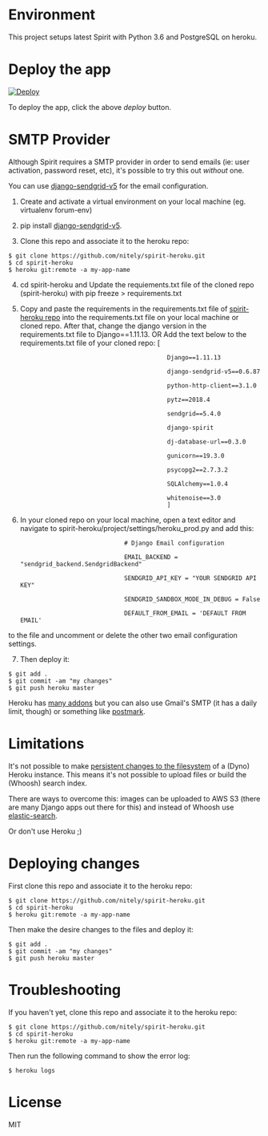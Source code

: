 # Environment

This project setups latest Spirit with Python 3.6 and PostgreSQL on heroku.

# Deploy the app

[![Deploy](https://www.herokucdn.com/deploy/button.png)](https://heroku.com/deploy?template=https://github.com/nitely/spirit-heroku)

To deploy the app, click the above *deploy* button.

# SMTP Provider

Although Spirit requires a SMTP provider in order to send emails (ie: user activation, password reset, etc),
it's possible to try this out *without* one.

You can use [django-sendgrid-v5](https://github.com/sklarsa/django-sendgrid-v5) for the email configuration.
1. Create and activate a virtual environment on your local machine (eg. virtualenv forum-env)

2. pip install [django-sendgrid-v5](https://github.com/sklarsa/django-sendgrid-v5).

3. Clone this repo and associate it to the heroku repo:

```
$ git clone https://github.com/nitely/spirit-heroku.git
$ cd spirit-heroku
$ heroku git:remote -a my-app-name
```
4.  cd spirit-heroku and Update the requiements.txt file of the cloned repo (spirit-heroku) with pip freeze > requirements.txt

5. Copy and paste the requirements in the requirements.txt file of [spirit-heroku repo](https://github.com/nitely/spirit-heroku/blob/master/requirements.txt) into the requirements.txt file on your local machine or cloned repo. After that, change the django version in the requirements.txt file to Django==1.11.13.
                                                      OR
 Add the text below to the requirements.txt file of your cloned repo:
                                                  [
                                                
                                                Django==1.11.13
                                                
                                                django-sendgrid-v5==0.6.87
                                                
                                                python-http-client==3.1.0
                                                
                                                pytz==2018.4
                                                
                                                sendgrid==5.4.0
                                                
                                                django-spirit
                                                
                                                dj-database-url==0.3.0
                                                
                                                gunicorn==19.3.0
                                                
                                                psycopg2==2.7.3.2
                                                
                                                SQLAlchemy==1.0.4
                                                
                                                whitenoise==3.0
                                                ]

6. In your cloned repo on your local machine, open a text editor and navigate to spirit-heroku/project/settings/heroku_prod.py and add this:
                                    
                                    # Django Email configuration
                                    
                                    EMAIL_BACKEND = "sendgrid_backend.SendgridBackend"
                                    
                                    SENDGRID_API_KEY = "YOUR SENDGRID API KEY"
                                    
                                    SENDGRID_SANDBOX_MODE_IN_DEBUG = False
                                    
                                    DEFAULT_FROM_EMAIL = 'DEFAULT FROM EMAIL' 
                                    

to the file and uncomment or delete the other two email configuration settings.

7. Then deploy it:
```
$ git add .
$ git commit -am "my changes"
$ git push heroku master
``` 

Heroku has [many addons](https://elements.heroku.com/search?utf8=%E2%9C%93&q=email)
but you can also use Gmail's SMTP (it has a daily limit, though)
or something like [postmark](https://postmarkapp.com/).

# Limitations

It's not possible to make
[persistent changes to the filesystem](https://devcenter.heroku.com/articles/dynos#ephemeral-filesystem)
of a (Dyno) Heroku instance.
This means it's not possible to upload files or build the (Whoosh) search index.

There are ways to overcome this: images can be uploaded to AWS S3
(there are many Django apps out there for this)
and instead of Whoosh use [elastic-search](https://elements.heroku.com/addons/bonsai).

Or don't use Heroku ;)

# Deploying changes

First clone this repo and associate it to the heroku repo:

```
$ git clone https://github.com/nitely/spirit-heroku.git
$ cd spirit-heroku
$ heroku git:remote -a my-app-name
```

Then make the desire changes to the files and deploy it:

```
$ git add .
$ git commit -am "my changes"
$ git push heroku master
```

# Troubleshooting

If you haven't yet, clone this repo and associate it to the heroku repo:

```
$ git clone https://github.com/nitely/spirit-heroku.git
$ cd spirit-heroku
$ heroku git:remote -a my-app-name
```

Then run the following command to show the error log:

```
$ heroku logs
```

# License

MIT
